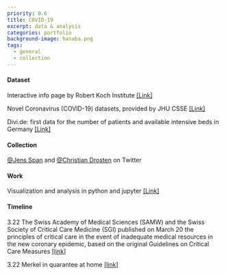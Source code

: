 ```yaml
---
priority: 0.6
title: COVID-19
excerpt: data & analysis
categories: portfolio
background-image: hanaba.png
tags:
  - general
  - collection
---
```


#### Dataset

Interactive info page by Robert Koch Institute [[Link]](corona.rki.de)

Novel Coronavirus (COVID-19) datasets, provided by JHU CSSE [[Link]](https://github.com/CSSEGISandData/COVID-19)

Divi.de: first data for the number of patients and available intensive beds in Germany [[Link]](https://divi.de/aktuelle-meldungen-intensivmedizin/covid-19-erste-daten-fuer-die-anzahl-von-patienten-sowie-verfuegbaren-intensivbetten)

#### Collection

[@Jens Span](https://twitter.com/jensspahn) and [@Christian Drosten](https://twitter.com/c_drosten) on Twitter

#### Work

Visualization and analysis in python and jupyter [[Link]](https://github.com/vavrines/covid19)

#### Timeline

3.22 The Swiss Academy of Medical Sciences (SAMW) and the Swiss Society of Critical Care Medicine (SGI) published on March 20 the principles of critical care in the event of inadequate medical resources in the new coronary epidemic, based on the original Guidelines on Critical Care Measures [[link]](https://www.nzz.ch/schweiz/coronavirus-in-der-schweiz-empfehlungen-fuer-triageentscheide-ld.1547789)

3.22 Merkel in quarantee at home [[link]](https://www.krankenkassen.de/dpa/299667.html)
